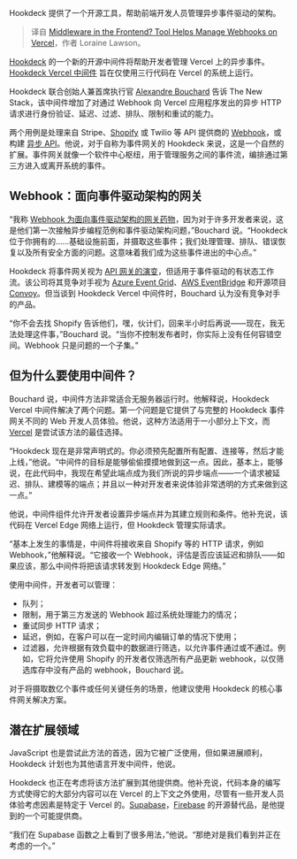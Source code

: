 
<!--
title: 前端中的中间件？帮助管理Vercel上Webhook的工具
cover: https://cdn.thenewstack.io/media/2024/05/4c3fc462-gateway.jpg
-->

Hookdeck 提供了一个开源工具，帮助前端开发人员管理异步事件驱动的架构。

> 译自 [Middleware in the Frontend? Tool Helps Manage Webhooks on Vercel](https://thenewstack.io/middleware-in-the-frontend-tool-helps-manage-webhooks-on-vercel/)，作者 Loraine Lawson。

[Hookdeck](https://hookdeck.com/) 的一个新的开源中间件将帮助开发者管理 Vercel 上的异步事件。[Hookdeck Vercel 中间件](https://github.com/hookdeck/hookdeck-vercel) 旨在仅使用三行代码在 Vercel 的系统上运行。

Hookdeck 联合创始人兼首席执行官 [Alexandre Bouchard](https://www.linkedin.com/in/alex-bouchard/?originalSubdomain=ca) 告诉 The New Stack，该中间件增加了对通过 Webhook 向 Vercel 应用程序发出的异步 HTTP 请求进行身份验证、延迟、过滤、排队、限制和重试的能力。

两个用例是处理来自 Stripe、[Shopify](https://thenewstack.io/dev-news-rust-based-slint-matures-and-shopify-cleans-up/) 或 Twilio 等 API 提供商的 [Webhook](https://thenewstack.io/new-open-source-standard-brings-consistency-to-webhooks/)，或构建 [异步 API](https://thenewstack.io/api-management-for-asynchronous-apis/)。他说，对于自称为事件网关的 Hookdeck 来说，这是一个自然的扩展。事件网关就像一个软件中心枢纽，用于管理服务之间的事件流，编排通过第三方进入或离开系统的事件。

## Webhook：面向事件驱动架构的网关

“我称 [Webhook 为面向事件驱动架构的网关药物](https://thenewstack.io/webhooks-the-building-blocks-of-an-event-driven-architecture/)，因为对于许多开发者来说，这是他们第一次接触异步编程范例和事件驱动架构问题，”Bouchard 说。“Hookdeck 位于你拥有的……基础设施前面，并摄取这些事件；我们处理管理、排队、错误恢复以及所有安全方面的问题。这意味着我们成为这些事件进出的中心点。”

Hookdeck 将事件网关视为 [API 网关的演变](https://thenewstack.io/shadow-apis-breaking-your-security-the-enroute-api-gateway-could-help/)，但适用于事件驱动的有状态工作流。该公司将其竞争对手视为 [Azure Event Grid](https://thenewstack.io/tutorial-exploring-azure-event-grid-custom-webhooks/)、[AWS EventBridge](https://thenewstack.io/going-serverless-on-aws-lambda-recognize-potential-risks/) 和开源项目 [Convoy](https://getconvoy.io/)。但当谈到 Hookdeck Vercel 中间件时，Bouchard 认为没有竞争对手的产品。

“你不会去找 Shopify 告诉他们，嘿，伙计们，回来半小时后再说——现在，我无法处理这件事，”Bouchard 说。“当你不控制发布者时，你实际上没有任何容错空间。Webhook 只是问题的一个子集。”

## 但为什么要使用中间件？

Bouchard 说，中间件方法非常适合无服务器运行时。他解释说，Hookdeck Vercel 中间件解决了两个问题。第一个问题是它提供了与完整的 Hookdeck 事件网关不同的 Web 开发人员体验。他说，这种方法适用于一小部分上下文，而 [Vercel](https://thenewstack.io/vercel-creating-new-ai-framework-also-rust-and-adobe-updates/) 是尝试该方法的最佳选择。

“Hookdeck 现在是非常声明式的。你必须预先配置所有配置、连接等，然后才能上线，”他说。“中间件的目标是能够偷偷摸摸地做到这一点。因此，基本上，能够说，在此代码中，我现在希望此端点成为我们所说的异步端点——一个请求被延迟、排队、建模等的端点；并且以一种对开发者来说体验非常透明的方式来做到这一点。”

他说，中间件组件允许开发者设置异步端点并为其建立规则和条件。他补充说，该代码在 Vercel Edge 网络上运行，但 Hookdeck 管理实际请求。

“基本上发生的事情是，中间件将接收来自 Shopify 等的 HTTP 请求，例如 Webhook，”他解释说。“它接收一个 Webhook，评估是否应该延迟和排队——如果应该，那么中间件将把该请求转发到 Hookdeck Edge 网络。”

使用中间件，开发者可以管理：

- 队列；
- 限制，用于第三方发送的 Webhook 超过系统处理能力的情况；
- 重试同步 HTTP 请求；
- 延迟，例如，在客户可以在一定时间内编辑订单的情况下使用；
- 过滤器，允许根据有效负载中的数据进行筛选，以允许事件通过或不通过。例如，它将允许使用 Shopify 的开发者仅筛选所有产品更新 webhook，以仅筛选库存中没有产品的 webhook，Bouchard 说。

对于将摄取数亿个事件或任何关键任务的场景，他建议使用 Hookdeck 的核心事件网关解决方案。

## 潜在扩展领域

JavaScript 也是尝试此方法的首选，因为它被广泛使用，但如果进展顺利，Hookdeck 计划也为其他语言开发中间件，他说。

Hookdeck 也正在考虑将该方法扩展到其他提供商。他补充说，代码本身的编写方式使得它的大部分内容可以在 Vercel 的上下文之外使用，尽管有一些开发人员体验考虑因素是特定于 Vercel 的。[Supabase](https://supabase.com/)，[Firebase](https://thenewstack.io/supabase-takes-aim-at-firebase-with-a-scalable-postgres-service/) 的开源替代品，是他提到的一个可能提供商。

“我们在 Supabase 函数之上看到了很多用法，”他说。“那绝对是我们看到并正在考虑的一个。”
